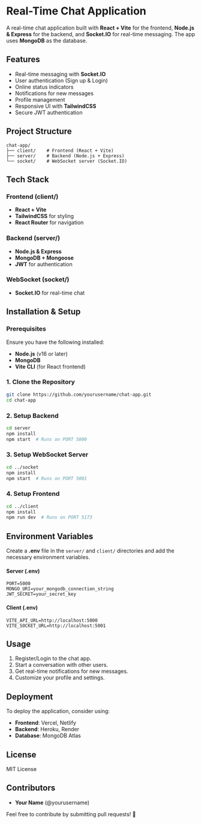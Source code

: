 # Real-Time Chat Application

A real-time chat application built with **React + Vite** for the frontend, **Node.js & Express** for the backend, and **Socket.IO** for real-time messaging. The app uses **MongoDB** as the database.

## Features

- Real-time messaging with **Socket.IO**
- User authentication (Sign up & Login)
- Online status indicators
- Notifications for new messages
- Profile management
- Responsive UI with **TailwindCSS**
- Secure JWT authentication

## Project Structure

```
chat-app/
├── client/    # Frontend (React + Vite)
├── server/    # Backend (Node.js + Express)
└── socket/    # WebSocket server (Socket.IO)
```

## Tech Stack

### Frontend (client/)

- **React + Vite**
- **TailwindCSS** for styling
- **React Router** for navigation

### Backend (server/)

- **Node.js & Express**
- **MongoDB + Mongoose**
- **JWT** for authentication

### WebSocket (socket/)

- **Socket.IO** for real-time chat

## Installation & Setup

### Prerequisites

Ensure you have the following installed:

- **Node.js** (v16 or later)
- **MongoDB**
- **Vite CLI** (for React frontend)

### 1. Clone the Repository

```sh
git clone https://github.com/yourusername/chat-app.git
cd chat-app
```

### 2. Setup Backend

```sh
cd server
npm install
npm start  # Runs on PORT 5000
```

### 3. Setup WebSocket Server

```sh
cd ../socket
npm install
npm start  # Runs on PORT 5001
```

### 4. Setup Frontend

```sh
cd ../client
npm install
npm run dev  # Runs on PORT 5173
```

## Environment Variables

Create a **.env** file in the `server/` and `client/` directories and add the necessary environment variables.

#### Server (.env)

```
PORT=5000
MONGO_URI=your_mongodb_connection_string
JWT_SECRET=your_secret_key
```

#### Client (.env)

```
VITE_API_URL=http://localhost:5000
VITE_SOCKET_URL=http://localhost:5001
```

## Usage

1. Register/Login to the chat app.
2. Start a conversation with other users.
3. Get real-time notifications for new messages.
4. Customize your profile and settings.

## Deployment

To deploy the application, consider using:

- **Frontend**: Vercel, Netlify
- **Backend**: Heroku, Render
- **Database**: MongoDB Atlas

## License

MIT License

## Contributors

- **Your Name** (@yourusername)

Feel free to contribute by submitting pull requests! 🚀

